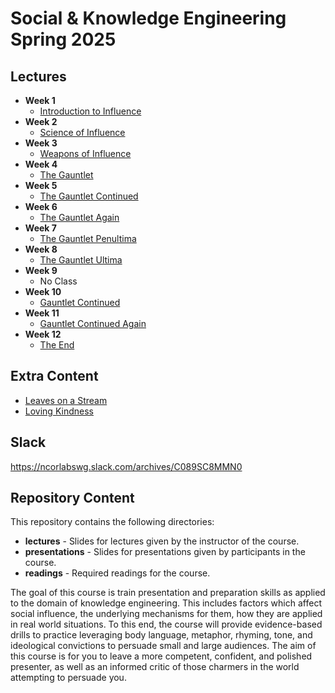 # Social & Knowledge Engineering Spring 2025

## Lectures

* **Week 1**
  - [Introduction to Influence]()
* **Week 2**
  - [Science of Influence]()
* **Week 3**
  - [Weapons of Influence]()
* **Week 4**
  - [The Gauntlet]()
* **Week 5**
  - [The Gauntlet Continued]()
* **Week 6**
  - [The Gauntlet Again]()
* **Week 7**
  - [The Gauntlet Penultima]()
* **Week 8**
  - [The Gauntlet Ultima]()
* **Week 9**
  - No Class
* **Week 10**
  - [Gauntlet Continued]()
* **Week 11**
  - [Gauntlet Continued Again]()
* **Week 12**
  - [The End]()

## Extra Content
  - [Leaves on a Stream](https://www.youtube.com/watch?v=t0cliLzDjoc&list=PLDpLIEgKNGbMHCPdRvBHhJnLzigvuNvc2)
  - [Loving Kindness](https://www.youtube.com/watch?v=b6YrzjC2nb4&list=PLDpLIEgKNGbMHCPdRvBHhJnLzigvuNvc2&index=2)

## Slack

https://ncorlabswg.slack.com/archives/C089SC8MMN0

## Repository Content
This repository contains the following directories: 

* **lectures** - Slides for lectures given by the instructor of the course.
* **presentations** - Slides for presentations given by participants in the course. 
* **readings** - Required readings for the course.

The goal of this course is train presentation and preparation skills as applied to the domain of knowledge engineering. This includes factors which affect social influence, the underlying mechanisms for them, how they are applied in real world situations. To this end, the course will provide evidence-based drills to practice leveraging body language, metaphor, rhyming, tone, and ideological convictions to persuade small and large audiences. The aim of this course is for you to leave a more competent, confident, and polished presenter, as well as an informed critic of those charmers in the world attempting to persuade you. 
